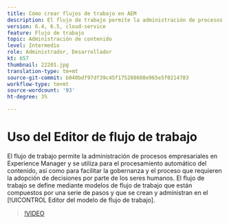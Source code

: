 ```yaml
---
title: Cómo crear flujos de trabajo en AEM
description: El flujo de trabajo permite la administración de procesos empresariales en Experience Manager y se utiliza para el procesamiento automático del contenido, así como para facilitar la gobernanza y el proceso que requieren la adopción de decisiones por parte de los seres humanos.
version: 6.4, 6.5, cloud-service
feature: Flujo de trabajo
topic: Administración de contenido
level: Intermedio
role: Administrador, Desarrollador
kt: 657
thumbnail: 22201.jpg
translation-type: tm+mt
source-git-commit: b040bdf97df39c45f175288608e965e5f0214703
workflow-type: tm+mt
source-wordcount: '93'
ht-degree: 3%

---
```



# Uso del Editor de flujo de trabajo

El flujo de trabajo permite la administración de procesos empresariales en Experience Manager y se utiliza para el procesamiento automático del contenido, así como para facilitar la gobernanza y el proceso que requieren la adopción de decisiones por parte de los seres humanos. El flujo de trabajo se define mediante modelos de flujo de trabajo que están compuestos por una serie de pasos y que se crean y administran en el [!UICONTROL Editor del modelo de flujo de trabajo].

>[!VIDEO](https://video.tv.adobe.com/v/22201/?quality=12&learn=on)
